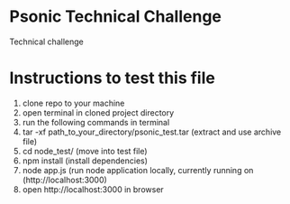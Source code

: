 # Psonic Technical Challenge
Technical challenge

<h1>Instructions to test this file</h1>

1. clone repo to your machine
2. open terminal in cloned project directory
3. run the following commands in terminal
4. tar -xf path_to_your_directory/psonic_test.tar (extract and use archive file)
5. cd node_test/ (move into test file)
6. npm install (install dependencies)
7. node app.js (run node application locally, currently running on (http://localhost:3000)
8. open http://localhost:3000 in browser

